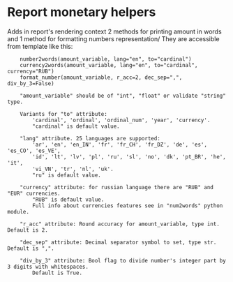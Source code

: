 # Report monetary helpers
Adds in report's rendering context 2 methods for printing amount in words and
        1 method for formatting numbers representation/
        They are accessible from template like this:

        number2words(amount_variable, lang="en", to="cardinal")
        currency2words(amount_variable, lang="en", to="cardinal", currency="RUB")
        format_number(amount_variable, r_acc=2, dec_sep=",", div_by_3=False)

        "amount_variable" should be of "int", "float" or validate "string" type.

        Variants for "to" attribute:
            'cardinal', 'ordinal', 'ordinal_num', 'year', 'currency'.
            "cardinal" is default value.

        "lang" attribute. 25 languages are supported:
            'ar', 'en', 'en_IN', 'fr', 'fr_CH', 'fr_DZ', 'de', 'es', 'es_CO', 'es_VE',
            'id', 'lt', 'lv', 'pl', 'ru', 'sl', 'no', 'dk', 'pt_BR', 'he', 'it',
            'vi_VN', 'tr', 'nl', 'uk'.
            "ru" is default value.

        "currency" attribute: for russian language there are "RUB" and "EUR" currencies.
            "RUB" is default value.
            Full info about currencies features see in "num2words" python module.

        "r_acc" attribute: Round accuracy for amount_variable, type int. Default is 2.

        "dec_sep" attribute: Decimal separator symbol to set, type str. Default is ",".

        "div_by_3" attribute: Bool flag to divide number's integer part by 3 digits with whitespaces. 
            Default is True.
